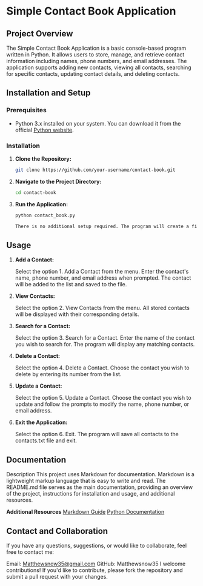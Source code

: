 # Simple Contact Book Application

## Project Overview

The Simple Contact Book Application is a basic console-based program written in Python. It allows users to store, manage, and retrieve contact information including names, phone numbers, and email addresses. The application supports adding new contacts, viewing all contacts, searching for specific contacts, updating contact details, and deleting contacts.

## Installation and Setup

### Prerequisites

- Python 3.x installed on your system. You can download it from the official [Python website](https://www.python.org/downloads/).
  
### Installation

1. **Clone the Repository:**

   ```bash
   git clone https://github.com/your-username/contact-book.git

2. **Navigate to the Project Directory:**

    ```bash
    cd contact-book

3. **Run the Application:**

   ```bash
   python contact_book.py

   There is no additional setup required. The program will create a file named contacts.txt in the project directory to store your contacts automatically.

## Usage
1. **Add a Contact:**

   Select the option 1. Add a Contact from the menu.
   Enter the contact's name, phone number, and email address when prompted.
   The contact will be added to the list and saved to the file.

2. **View Contacts:**

   Select the option 2. View Contacts from the menu.
   All stored contacts will be displayed with their corresponding details.

3. **Search for a Contact:**

   Select the option 3. Search for a Contact.
   Enter the name of the contact you wish to search for.
   The program will display any matching contacts.

4. **Delete a Contact:**

   Select the option 4. Delete a Contact.
   Choose the contact you wish to delete by entering its number from the list.

5. **Update a Contact:**

   Select the option 5. Update a Contact.
   Choose the contact you wish to update and follow the prompts to modify the name, phone number, or email address.

6. **Exit the Application:**

   Select the option 6. Exit. The program will save all contacts to the contacts.txt file and exit.


## Documentation
Description
This project uses Markdown for documentation. Markdown is a lightweight markup language that is easy to write and read. The README.md file serves as the main documentation, providing an overview of the project, instructions for installation and usage, and additional resources.

**Additional Resources**
[Markdown Guide](https://www.markdownguide.org/)
[Python Documentation](https://docs.python.org/3/)

## Contact and Collaboration
If you have any questions, suggestions, or would like to collaborate, feel free to contact me:

Email: Matthewsnow35@gmail.com
GitHub: Matthewsnow35
I welcome contributions! If you'd like to contribute, please fork the repository and submit a pull request with your changes.

